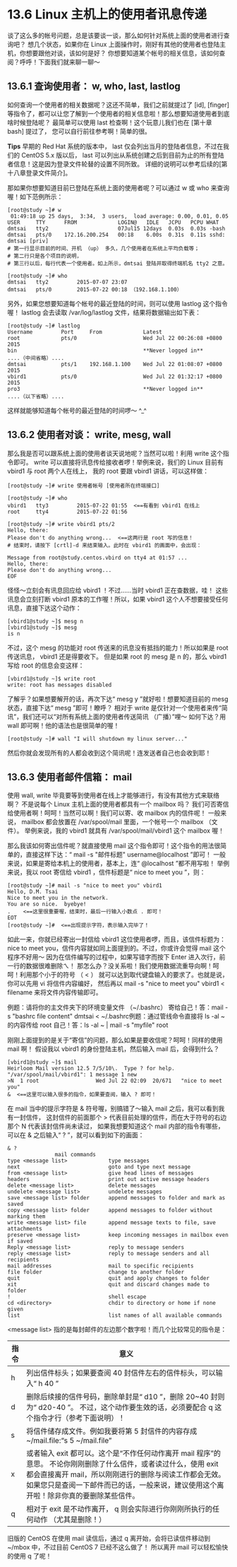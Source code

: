 # 13.6 Linux 主机上的使用者讯息传递

谈了这么多的帐号问题，总是该要谈一谈，那么如何针对系统上面的使用者进行查询吧？ 想几个状态，如果你在 Linux 上面操作时，刚好有其他的使用者也登陆主机，你想要跟他对谈，该如何是好？ 你想要知道某个帐号的相关信息，该如何查阅？呼呼！下面我们就来聊一聊～

## 13.6.1 查询使用者： w, who, last, lastlog

如何查询一个使用者的相关数据呢？这还不简单，我们之前就提过了 [id], [finger]等指令了，都可以让您了解到一个使用者的相关信息啦！那么想要知道使用者到底啥时候登陆呢？ 最简单可以使用 last 检查啊！这个玩意儿我们也在 [第十章 bash] 提过了， 您可以自行前往参考啊！简单的很。



**Tips** 早期的 Red Hat 系统的版本中， last 仅会列出当月的登陆者信息，不过在我们的 CentOS 5.x 版以后， last 可以列出从系统创建之后到目前为止的所有登陆者信息！这是因为登录文件轮替的设置不同所致。 详细的说明可以参考后续的[第十八章登录文件简介]。

那如果你想要知道目前已登陆在系统上面的使用者呢？可以通过 w 或 who 来查询喔！如下范例所示：

```shell
[root@study ~]# w
 01:49:18 up 25 days,  3:34,  3 users,  load average: 0.00, 0.01, 0.05
USER     TTY      FROM             LOGIN@   IDLE   JCPU   PCPU WHAT
dmtsai   tty2                      07Jul15 12days  0.03s  0.03s -bash
dmtsai   pts/0    172.16.200.254   00:18    6.00s  0.31s  0.11s sshd: dmtsai [priv]
# 第一行显示目前的时间、开机 （up） 多久，几个使用者在系统上平均负载等；
# 第二行只是各个项目的说明，
# 第三行以后，每行代表一个使用者。如上所示，dmtsai 登陆并取得终端机名 tty2 之意。

[root@study ~]# who
dmtsai   tty2         2015-07-07 23:07
dmtsai   pts/0        2015-07-22 00:18 （192.168.1.100）
```

另外，如果您想要知道每个帐号的最近登陆的时间，则可以使用 lastlog 这个指令喔！ lastlog 会去读取 /var/log/lastlog 文件，结果将数据输出如下表：

```shell
[root@study ~]# lastlog
Username         Port     From             Latest
root             pts/0                     Wed Jul 22 00:26:08 +0800 2015
bin                                        **Never logged in**
....（中间省略）....
dmtsai           pts/1    192.168.1.100    Wed Jul 22 01:08:07 +0800 2015
vbird1           pts/0                     Wed Jul 22 01:32:17 +0800 2015
pro3                                       **Never logged in**
....（以下省略）....
```

这样就能够知道每个帐号的最近登陆的时间啰～ ^\_^

## 13.6.2 使用者对谈： write, mesg, wall

那么我是否可以跟系统上面的使用者谈天说地呢？当然可以啦！利用 write 这个指令即可。 write 可以直接将讯息传给接收者啰！举例来说，我们的 Linux 目前有 vbird1 与 root 两个人在线上， 我的 root 要跟 vbird1 讲话，可以这样做：

```shell
[root@study ~]# write 使用者帐号 [使用者所在终端接口]

[root@study ~]# who
vbird1   tty3         2015-07-22 01:55  <==有看到 vbird1 在线上
root     tty4         2015-07-22 01:56  

[root@study ~]# write vbird1 pts/2
Hello, there:
Please don't do anything wrong...  <==这两行是 root 写的信息！
# 结束时，请按下 [crtl]-d 来结束输入。此时在 vbird1 的画面中，会出现：

Message from root@study.centos.vbird on tty4 at 01:57 ...
Hello, there:
Please don't do anything wrong...
EOF
```

怪怪～立刻会有讯息回应给 vbird1 ！不过......当时 vbird1 正在查数据，哇！ 这些讯息会立刻打断 vbird1 原本的工作喔！所以，如果 vbird1 这个人不想要接受任何讯息，直接下达这个动作：

```shell
[vbird1@study ~]$ mesg n
[vbird1@study ~]$ mesg
is n
```

不过，这个 mesg 的功能对 root 传送来的讯息没有抵挡的能力！所以如果是 root 传送讯息， vbird1 还是得要收下。 但是如果 root 的 mesg 是 n 的，那么 vbird1 写给 root 的信息会变这样：

```shell
[vbird1@study ~]$ write root
write: root has messages disabled
```

了解乎？如果想要解开的话，再次下达“ mesg y ”就好啦！想要知道目前的 mesg 状态，直接下达“ mesg ”即可！瞭呼？ 相对于 write 是仅针对一个使用者来传“简讯”，我们还可以“对所有系统上面的使用者传送简讯 （广播）”哩～ 如何下达？用 wall 即可啊！他的语法也是很简单的喔！

```shell
[root@study ~]# wall "I will shutdown my linux server..."
```

然后你就会发现所有的人都会收到这个简讯呢！连发送者自己也会收到耶！

## 13.6.3 使用者邮件信箱： mail

使用 wall, write 毕竟要等到使用者在线上才能够进行，有没有其他方式来联络啊？ 不是说每个 Linux 主机上面的使用者都具有一个 mailbox 吗？ 我们可否寄信给使用者啊！呵呵！当然可以啊！我们可以寄、收 mailbox 内的信件呢！ 一般来说， mailbox 都会放置在 /var/spool/mail 里面，一个帐号一个 mailbox （文件）。 举例来说，我的 vbird1 就具有 /var/spool/mail/vbird1 这个 mailbox 喔！

那么我该如何寄出信件呢？就直接使用 mail 这个指令即可！这个指令的用法很简单的，直接这样下达：“ mail -s "邮件标题" username@localhost ”即可！ 一般来说，如果是寄给本机上的使用者，基本上，连“ @localhost ”都不用写啦！ 举例来说，我以 root 寄信给 vbird1 ，信件标题是“ nice to meet you ”，则：

```shell
[root@study ~]# mail -s "nice to meet you" vbird1
Hello, D.M. Tsai
Nice to meet you in the network.
You are so nice.  byebye!
.    <==这里很重要喔，结束时，最后一行输入小数点 . 即可！
EOT
[root@study ~]#  <==出现提示字符，表示输入完毕了！
```

如此一来，你就已经寄出一封信给 vbird1 这位使用者啰，而且，该信件标题为： nice to meet you，信件内容就如同上面提到的。不过，你或许会觉得 mail 这个程序不好用～ 因为在信件编写的过程中，如果写错字而按下 Enter 进入次行，前一行的数据很难删除ㄟ！ 那怎么办？没关系啦！我们使用数据流重导向啊！呵呵！利用那个小于的符号 （ \< ） 就可以达到取代键盘输入的要求了。也就是说，你可以先用 vi 将信件内容编好， 然后再以 mail -s "nice to meet you" vbird1 \< filename 来将文件内容传输即可。

例题：请将你的主文件夹下的环境变量文件 （\~/.bashrc） 寄给自己！答：mail -s "bashrc file content" dmtsai \< \~/.bashrc例题：通过管线命令直接将 ls -al \~ 的内容传给 root 自己！答：ls -al \~ \| mail -s "myfile" root

刚刚上面提到的是关于“寄信”的问题，那么如果是要收信呢？呵呵！同样的使用 mail 啊！ 假设我以 vbird1 的身份登陆主机，然后输入 mail 后，会得到什么？

```shell
[vbird1@study ~]$ mail
Heirloom Mail version 12.5 7/5/10\.  Type ? for help.
"/var/spool/mail/vbird1": 1 message 1 new
>N  1 root                  Wed Jul 22 02:09  20/671   "nice to meet you"
&  <==这里可以输入很多的指令，如果要查阅，输入 ? 即可！
```

在 mail 当中的提示字符是 & 符号喔，别搞错了～输入 mail 之后，我可以看到我有一封信件， 这封信件的前面那个 \> 代表目前处理的信件，而在大于符号的右边那个 N 代表该封信件尚未读过， 如果我想要知道这个 mail 内部的指令有哪些，可以在 & 之后输入“ ? ”，就可以看到如下的画面：

```shell
& ?
               mail commands
type <message list>             type messages
next                            goto and type next message
from <message list>             give head lines of messages
headers                         print out active message headers
delete <message list>           delete messages
undelete <message list>         undelete messages
save <message list> folder      append messages to folder and mark as saved
copy <message list> folder      append messages to folder without marking them
write <message list> file       append message texts to file, save attachments
preserve <message list>         keep incoming messages in mailbox even if saved
Reply <message list>            reply to message senders
reply <message list>            reply to message senders and all recipients
mail addresses                  mail to specific recipients
file folder                     change to another folder
quit                            quit and apply changes to folder
xit                             quit and discard changes made to folder
!                               shell escape
cd <directory>                  chdir to directory or home if none given
list                            list names of all available commands
```

\<message list> 指的是每封邮件的左边那个数字啦！而几个比较常见的指令是：

| 指令 | 意义   |
|------|--------|
| h    | 列出信件标头；如果要查阅 40 封信件左右的信件标头，可以输入“ h 40 ” |
| d    | 删除后续接的信件号码，删除单封是“ d10 ”，删除 20\~40 封则为“ d20-40 ”。 不过，这个动作要生效的话，必须要配合 q 这个指令才行（参考下面说明）！ |
| s    | 将信件储存成文件。例如我要将第 5 封信件的内容存成 \~/mail.file:“s 5 \~/mail.file” |
| x    | 或者输入 exit 都可以。这个是“不作任何动作离开 mail 程序”的意思。 不论你刚刚删除了什么信件，或者读过什么，使用 exit 都会直接离开 mail，所以刚刚进行的删除与阅读工作都会无效。 如果您只是查阅一下邮件而已的话，一般来说，建议使用这个离开啦！除非你真的要删除某些信件。 |
| q    | 相对于 exit 是不动作离开， q 则会实际进行你刚刚所执行的任何动作 （尤其是删除！）  |

旧版的 CentOS 在使用 mail 读信后，通过 q 离开始，会将已读信件移动到 \~/mbox 中，不过目前 CentOS 7 已经不这么做了！ 所以离开 mail 可以轻松愉快的使用 q 了呢！